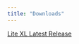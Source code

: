```yaml
---
title: "Downloads"
---
```


[Lite XL Latest Release][1]

[1]: https://github.com/lite-xl/lite-xl/releases/latest
